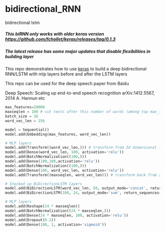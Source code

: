 # bidirectional_RNN
bidirectional lstm

##### This biRNN only works with older keras version https://github.com/fchollet/keras/releases/tag/0.1.3
##### The latest release has some major updates that disable flexibilities in building layer

This repo demonstrates how to use [keras](https://github.com/fchollet/keras) to build a deep bidirectional RNN/LSTM with mlp layers before and after the LSTM layers

This repo can be used for the deep speech paper from Baidu

Deep Speech: Scaling up end-to-end speech recognition
arXiv:1412.5567, 2014
A. Hannun etc

```python
max_features=20000
maxseqlen = 100 # cut texts after this number of words (among top max_features most common words)
batch_size = 16
word_vec_len = 256

model = Sequential()
model.add(Embedding(max_features, word_vec_len))

# MLP layers
model.add(Transform((word_vec_len,))) # transform from 3d dimensional input to 2d input for mlp
model.add(Dense(word_vec_len, 100, activation='relu'))
model.add(BatchNormalization((100,)))
model.add(Dense(100,100,activation='relu'))
model.add(BatchNormalization((100,)))
model.add(Dense(100, word_vec_len, activation='relu'))
model.add(Transform((maxseqlen, word_vec_len))) # transform back from 2d to 3d for recurrent input

# Stacked up BiDirectionLSTM layers
model.add(BiDirectionLSTM(word_vec_len, 50, output_mode='concat', return_sequences=True))
model.add(BiDirectionLSTM(100, 24, output_mode='sum', return_sequences=True))

# MLP layers
model.add(Reshape(24 * maxseqlen))
model.add(BatchNormalization((24 * maxseqlen,)))
model.add(Dense(24 * maxseqlen, 100, activation='relu'))
model.add(Dropout(0.2))
model.add(Dense(100, 1, activation='sigmoid'))
```
